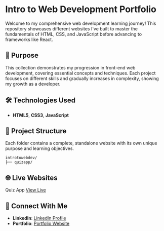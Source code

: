 # Intro to Web Development Portfolio

Welcome to my comprehensive web development learning journey! This repository showcases different websites I've built to master the fundamentals of HTML, CSS, and JavaScript before advancing to frameworks like React.

## 🎯 Purpose

This collection demonstrates my progression in front-end web development, covering essential concepts and techniques. Each project focuses on different skills and gradually increases in complexity, showing my growth as a developer.

## 🛠️ Technologies Used

- **HTML5**, **CSS3**, **JavaScript** 

## 📁 Project Structure

Each folder contains a complete, standalone website with its own unique purpose and learning objectives.
```
introtowebdev/
├── quizapp/
```

## 🌐 Live Websites
Quiz App [View Live](https://quizapp-nine-swart.vercel.app/)

## 🤝 Connect With Me

- **LinkedIn**: [LinkedIn Profile](https://www.linkedin.com/in/alfredsiby-cyriac/)
- **Portfolio**: [Portfolio Website](https://www.alfredscyriac.com/)

